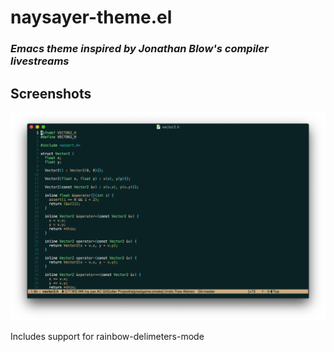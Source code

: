# naysayer-theme.el

### _Emacs theme inspired by Jonathan Blow's compiler livestreams_

## Screenshots

![Naysayer Theme](/assets/naysayer_0.png)

Includes support for rainbow-delimeters-mode
